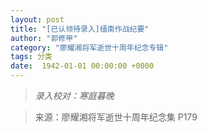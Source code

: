```yaml
---
layout: post
title: "[已认领待录入]缅南作战纪要"
author: "郭修甲"
category: "廖耀湘将军逝世十周年纪念专辑"
tags: 分类
date:  1942-01-01 00:00:00 +0000
---
```


> *录入校对：寒庭暮晚*

> 来源：廖耀湘将军逝世十周年纪念集 P179